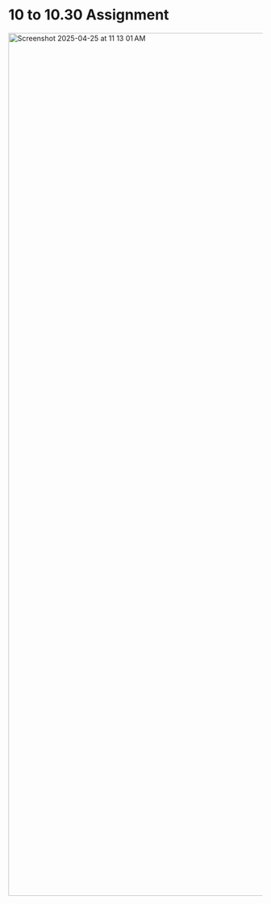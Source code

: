 <h1>10 to 10.30 Assignment</h1>
<img width="1709" alt="Screenshot 2025-04-25 at 11 13 01 AM" src="https://github.com/user-attachments/assets/a2231121-879d-4162-9d0e-6eeb8b816cf4" />

